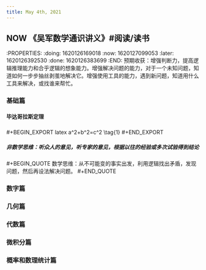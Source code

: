 ```yaml
---
title: May 4th, 2021
---
```


## NOW 《吴军数学通识讲义》#阅读/读书
:PROPERTIES:
:doing: 1620126169018
:now: 1620127099053
:later: 1620126392530
:done: 1620126383699
:END:
预期收获：增强判断力，提高逻辑推理能力和合乎逻辑的想象能力。增强解决问题的能力，对于一个未知问题，知道如何一步步抽丝剥茧地解决它。增强使用工具的能力，遇到新问题，知道用什么工具来解决，或找谁来帮忙。
### 基础篇
#### 毕达哥拉斯定理
##### 
#+BEGIN_EXPORT latex
a^2+b^2=c^2 \tag{1}
#+END_EXPORT
##### 非数学思维：听众人的意见，听专家的意见，根据以往的经验或多次试验得到结论
#### 
#+BEGIN_QUOTE
数学思维：从不可能变的事实出发，利用逻辑找出矛盾，发现问题，然后再设法解决问题。
#+END_QUOTE
### 数字篇
### 几何篇
### 代数篇
### 微积分篇
### 概率和数理统计篇
##